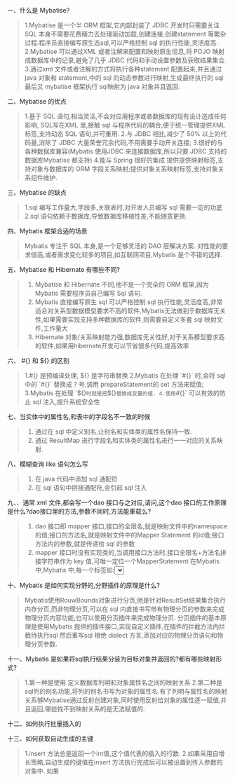 一、什么是 Mybatise?

> 1.Mybatise 是一个半 ORM 框架,它内部封装了 JDBC 开发时只需要关注 SQL 本身不需要花费精力去处理驱动加载,创建连接,创建statement 等繁杂过程.程序员直接编写原生态sql,可以严格控制 sql 的执行性能,灵活度高.
> 2.Mybatise 可以通过XML 或者注解来配置和映射原生信息,将 POJO 映射成数据库中的记录,避免了几乎 JDBC 代码和手动设置参数及获取结果集合.
> 3.通过xml 文件或者注解的方式将执行各种statement 配置起来,并且通过 java 对象和 statement,中的 sql 的动态参数进行映射,生成最终执行的 sql 最后又 mybatise 框架执行 sql映射为 java 对象并且返回.

二、Mybatise 的优点

> 1.基于 SQL 语句,相当灵活,不会对应用程序或者数据库的现有设计造成任何影响, SQL写在XML 里,接触 sql 与程序代码的耦合,便于统一管理提供XML标签,支持动态 SQL 语句,并可重用.
> 2.与 JDBC 相比,减少了 50% 以上的代码量,消除了 JDBC 大量荣誉冗余代码,不用需要手动开关连接;
> 3.很好的与各种数据库兼容(Mybatis 使用JDBC 来连接数据库,所以只要 JDBC 支持的数据库Mybatise 都支持)
> 4.能与 Spring 很好的集成
> 提供提供映射标签,支持对象与数据库的 ORM 字段关系映射;提供对象关系映射标签,支持对象关系组件维护.

三、Mybatise 的缺点

> 1.sql 编写工作量大,字段多,关联表时,对开发人员编写 sql 需要一定的功底
> 2.sql 语句依赖于数据库,导致数据库移植性差,不能随意更换.

四、Mybatis 框架合适的场景

> Mybatis 专注于 SQL 本身,是一个足够灵活的 DAO 层解决方案.
> 对性能的要求很高,或者需求变化较多的项目,如互联网项目,Mybatis 是个不错的选择.

五、Mybatise 和 Hibernate 有哪些不同?

> 1. Mybatise 和 Hibernate 不同,他不是一个完全的 ORM 框架,因为Mybatis 需要程序员自己编写 Sql 语句.
> 2. Mybatis 直接编写原生 sql 可以严格控制 sql 执行性能,灵活度高,非常适合对关系型数据模型要求不高的软件,Mybatis无法做到于数据库无关性,如果需要实现支持多种数据库的软件,则需要自定义多套 sql 映射文件,工作量大
> 3. Hibernate 对象/关系映射能力强,数据库无关性好,对于关系模型要求高的软件,如果用hibernate开发可以节省很多代码,提高效率

六、 #{} 和 ${} 的区别

> 1.#{} 是预编译处理, ${} 是字符串替换
> 2.Mybatis 在处理 `#{}` 时,会将 sql 中的 `#{}` 替换成 ? 号,调用 prepareStatement的 set 方法来赋值;
> 3.Mybatis 在处理 `${}` 时就是把 `${}` 替换成变量的值.
> 4.使用 `#{}` 可以有效的防止 sql 注入,提升系统安全性

七、当实体中的属性名,和表中的字段名不一致的时候

> 1. 通过在 sql 中定义别名,让别名和实体类的属性名保持一致.
> 2. 通过 ResultMap 进行字段名和实体类的属性名进行一一对应的关系映射.

八、模糊查询 like 语句怎么写

> 1. 在 java 代码中添加 sql 通配符
> 2. 在 sql 语句中拼接通配符,会引起 sql 注入

九、、通常 xml 文件,都会写一个dao 接口与之对应,请问,这个dao 接口的工作原理是什么?dao接口里的方法,参数不同时,方法能重载么?

> 1. dao 接口即 mapper  接口,接口的全限名,就是映射文件中的namespace的值;接口的方法名,就是映射文件中的Mapper Statement 的id值;接口方法内的参数,就是传递给 sql 的参数
> 2. mapper 接口时没有实现类的,当调用接口方法时,接口全限名+方法名拼接字符串作为 key 值,可唯一定位一个MapperStatement.在Mybatis 中,Mybatis 中,每一个标签如:<select> <insert>都会解析成一个MapperStatement对象.
> 3.Mapper 接口里的方法,不能重载,原因是,使用全限名+方法名的保存和寻找策略,Mapper 接口的工作原理是 jdk 动态代理,Mybatis 运行时会使用JDK动态代理为Mapper接口生成代理对象proxy,代理对象会拦截接口方法,执行MapperStatement所代表的sql,然后执行返回.

十、Mybatis 是如何实现分野的,分野插件的原理是什么?

> Mybatis使用RouwBounds对象进行分页,他是针对ResultSet结果集合执行内存分页,而非物理分页,可以在 sql 内直接书写带有物理分页的参数来完成物理分页内容功能,也可以使用分页插件来完成物理分页.
> 分页插件的基本原理是使用Mybatis 提供的插件接口,实现自定义插件,在插件的拦截方法内拦截待执行sql 然后重写sql 根绝 dialect 方言,添加对应的物理分页语句和物理分页参数.

十一、Mybatis 是如果将sql执行结果分装为目标对象并返回的?都有哪些映射形式?

> 1.第一种是使用<resultMap> 定义数据库列明和对象属性名之间的映射关系
> 2.第二种是sql列的别名功能,将列的别名书写为对象的属性名.有了列明与属性名的映射关系够Mybatise通过反射创建对象,同时使用反射给对象的属性逐一赋值,并且返回,哪些找不到映射关系的是无法赋值的.

十二、如何执行批量插入的


十三、如何获取自动生成的主键

> 1.insert 方法总是返回一个int值,这个值代表的插入的行数.
> 2.如果采用自增长策略,自动生成的键值在insert 方法执行完成后可以被设置到传入参数的对象中.
> 如果
